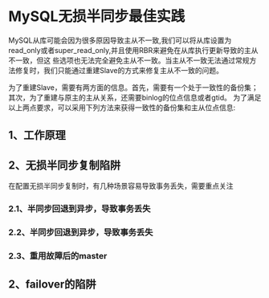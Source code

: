 # MySQL无损半同步最佳实践
MySQL从库可能会因为很多原因导致主从不一致,我们可以将从库设置为read_only或者super_read_only,并且使用RBR来避免在从库执行更新导致的主从不一致，但这
些选项也无法完全避免主从不一致。当主从不一致无法通过常规方法修复时，我们只能通过重建Slave的方式来修复主从不一致的问题。

为了重建Slave，需要有两方面的信息。首先，需要有一个处于一致性的备份集；其次，为了重建与原主的主从关系，还需要binlog的位点信息或者gtid。
为了满足以上两点要求，可以采用下列方法来获得一致性的备份集和主从位点信息:

## 1、工作原理


## 2、无损半同步复制陷阱
在配置无损半同步复制时，有几种场景容易导致事务丢失，需要重点关注

### 2.1、半同步回退到异步，导致事务丢失

### 2.2、半同步回退到异步，导致事务丢失

### 2.3、重用故障后的master

## 2、failover的陷阱